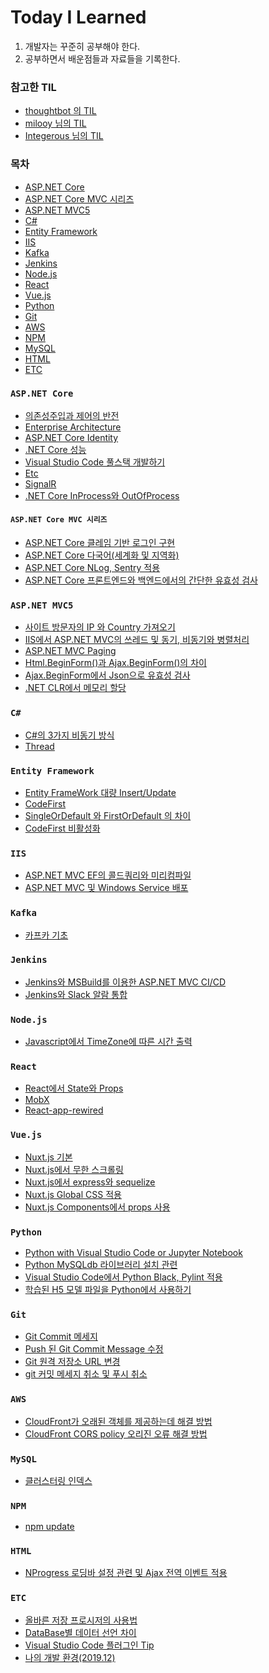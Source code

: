 # Today I Learned
 1. 개발자는 꾸준히 공부해야 한다.
 2. 공부하면서 배운점들과 자료들을 기록한다.

### 참고한 TIL
 - [thoughtbot 의 TIL](https://github.com/thoughtbot/til)
 - [milooy 님의 TIL](https://github.com/milooy/TIL)
 - [Integerous 님의 TIL](https://github.com/Integerous/TIL)

### 목차
- [ASP.NET Core](#aspnetcore)
- [ASP.NET Core MVC 시리즈](#aspnetcoremvc)
- [ASP.NET MVC5](#aspnetmvc5)
- [C#](#csharp)
- [Entity Framework](#entityframework)
- [IIS](#iis)
- [Kafka](#kafka)
- [Jenkins](#jenkins)
- [Node.js](#nodejs)
- [React](#react)
- [Vue.js](#vuejs)
- [Python](#python)
- [Git](#git)
- [AWS](#aws)
- [NPM](#npm)
- [MySQL](#mysql)
- [HTML](#html)
- [ETC](#etc)

<div id="aspnetcore" />

### `ASP.NET Core`

- [의존성주입과 제어의 반전](https://github.com/JHyeok/TIL/blob/master/TIL/ASP.NET%20Core/DI-and-IOC.md)
- [Enterprise Architecture](https://github.com/JHyeok/TIL/blob/master/TIL/ASP.NET%20Core/enterprise-architecture.md)
- [ASP.NET Core Identity](https://github.com/JHyeok/TIL/blob/master/TIL/ASP.NET%20Core/Identity.md)
- [.NET Core 성능](https://github.com/JHyeok/TIL/blob/master/TIL/ASP.NET%20Core/net-core-performance.md)
- [Visual Studio Code 풀스택 개발하기](https://github.com/JHyeok/TIL/blob/master/TIL/ASP.NET%20Core/vscode-fullstack-dotent.md)
- [Etc](https://github.com/JHyeok/TIL/blob/master/TIL/ASP.NET%20Core/Etc.md)
- [SignalR](https://github.com/JHyeok/TIL/blob/master/TIL/ASP.NET%20Core/SignalR.md)
- [.NET Core InProcess와 OutOfProcess](https://github.com/JHyeok/TIL/blob/master/TIL/ASP.NET%20Core/deploy.md)

<div id="aspnetcoremvc" />

#### `ASP.NET Core MVC 시리즈`
- [ASP.NET Core 클레임 기반 로그인 구현](https://github.com/JHyeok/TIL/blob/master/TIL/ASP.NET%20Core/claims-login.md)
- [ASP.NET Core 다국어(세계화 및 지역화)](https://github.com/JHyeok/TIL/blob/master/TIL/ASP.NET%20Core/localizer.md)
- [ASP.NET Core NLog, Sentry 적용](https://github.com/JHyeok/TIL/blob/master/TIL/ASP.NET%20Core/nlog-sentry.md)
- [ASP.NET Core 프론트엔드와 백엔드에서의 간단한 유효성 검사](https://github.com/JHyeok/TIL/blob/master/TIL/ASP.NET%20Core/validate.md)

<div id="aspnetmvc5" />

### `ASP.NET MVC5`

- [사이트 방문자의 IP 와 Country 가져오기](https://github.com/JHyeok/TIL/blob/master/TIL/ASP.NET%20MVC5/get-visitors-ip-country.md)
- [IIS에서 ASP.NET MVC의 쓰레드 및 동기, 비동기와 병렬처리](https://github.com/JHyeok/TIL/blob/master/TIL/ASP.NET%20MVC5/async.md)
- [ASP.NET MVC Paging](https://github.com/JHyeok/TIL/blob/master/TIL/ASP.NET%20MVC5/paging.md)
- [Html.BeginForm()과 Ajax.BeginForm()의 차이](https://github.com/JHyeok/TIL/blob/master/TIL/ASP.NET%20MVC5/beginform.md)
- [Ajax.BeginForm에서 Json으로 유효성 검사](https://github.com/JHyeok/TIL/blob/master/TIL/ASP.NET%20MVC5/ajax-beginform-validate.md)
- [.NET CLR에서 메모리 할당](https://github.com/JHyeok/TIL/blob/master/TIL/ASP.NET%20MVC5/memory-allocation.md)

<div id="csharp" />

### `C#`

- [C#의 3가지 비동기 방식](https://github.com/JHyeok/TIL/blob/master/TIL/CSharp/Asynchronous.md)
- [Thread](https://github.com/JHyeok/TIL/blob/master/TIL/CSharp/Thread.md)

<div id="entityframework" />

### `Entity Framework`

- [Entity FrameWork 대량 Insert/Update](https://github.com/JHyeok/TIL/blob/master/TIL/Entity%20Framework/bulk-insert-update.md)
- [CodeFirst](https://github.com/JHyeok/TIL/blob/master/TIL/Entity%20Framework/CodeFirst.md)
- [SingleOrDefault 와 FirstOrDefault 의 차이](https://github.com/JHyeok/TIL/blob/master/TIL/Entity%20Framework/single-and-first.md)
- [CodeFirst 비활성화](https://github.com/JHyeok/TIL/blob/master/TIL/Entity%20Framework/disable-codefirst.md)

<div id="iis" />

### `IIS`
- [ASP.NET MVC EF의 콜드쿼리와 미리컴파일](https://github.com/JHyeok/TIL/blob/master/TIL/IIS/aspnetmvc-coldquery-precompile.md)
- [ASP.NET MVC 및 Windows Service 배포](https://github.com/JHyeok/TIL/blob/master/TIL/IIS/deploy-dotnet-windows-service.md)

<div id="kafka" />

### `Kafka`

- [카프카 기초](https://github.com/JHyeok/TIL/blob/master/TIL/Kafka/Basic.md)

<div id="jenkins" />

### `Jenkins`

- [Jenkins와 MSBuild를 이용한 ASP.NET MVC CI/CD](https://github.com/JHyeok/TIL/blob/master/TIL/Jenkins/aspnet-ci-cd.md)
- [Jenkins와 Slack 알람 통합](https://github.com/JHyeok/TIL/blob/master/TIL/Jenkins/jenkins-with-slack-notifications.md)

<div id="nodejs" />

### `Node.js`

- [Javascript에서 TimeZone에 따른 시간 출력](https://github.com/JHyeok/TIL/blob/master/TIL/Node.js/js-locale-string.md)

<div id="react" />

### `React`

- [React에서 State와 Props](https://github.com/JHyeok/TIL/blob/master/TIL/React/state-and-props.md)
- [MobX](https://github.com/JHyeok/TIL/blob/master/TIL/React/MobX.md)
- [React-app-rewired](https://github.com/JHyeok/TIL/blob/master/TIL/React/React-app-rewired.md)

<div id="vuejs" />

### `Vue.js`

- [Nuxt.js 기본](https://github.com/JHyeok/TIL/blob/master/TIL/Vue.js/nuxt-basic.md)
- [Nuxt.js에서 무한 스크롤링](https://github.com/JHyeok/TIL/blob/master/TIL/Vue.js/vue-infinite-loading.md)
- [Nuxt.js에서 express와 sequelize](https://github.com/JHyeok/TIL/blob/master/TIL/Vue.js/nuxt-express-sequelize.md)
- [Nuxt.js Global CSS 적용](https://github.com/JHyeok/TIL/blob/master/TIL/Vue.js/nuxt-css.md)
- [Nuxt.js Components에서 props 사용](https://github.com/JHyeok/TIL/blob/master/TIL/Vue.js/nuxt-components-props.md)

<div id="python" />

### `Python`

- [Python with Visual Studio Code or Jupyter Notebook](https://github.com/JHyeok/TIL/blob/master/TIL/Python/python-getting-started.md)
- [Python MySQLdb 라이브러리 설치 관련](https://github.com/JHyeok/TIL/blob/master/TIL/Python/python-mysqldb.md)
- [Visual Studio Code에서 Python Black, Pylint 적용](https://github.com/JHyeok/TIL/blob/master/TIL/Python/python-black-pylint.md)
- [학습된 H5 모델 파일을 Python에서 사용하기](https://github.com/JHyeok/TIL/blob/master/TIL/Python/python-load-tensorflow-model.md)

<div id="git" />

### `Git`

- [Git Commit 메세지](https://github.com/JHyeok/TIL/blob/master/TIL/Git/git-commit-message.md)
- [Push 된 Git Commit Message 수정](https://github.com/JHyeok/TIL/blob/master/TIL/Git/git-commit-message-edit.md)
- [Git 원격 저장소 URL 변경](https://github.com/JHyeok/TIL/blob/master/TIL/Git/git-remote-url-edit.md)
- [git 커밋 메세지 취소 및 푸시 취소](https://github.com/JHyeok/TIL/blob/master/TIL/Git/git-commit-push-cancel.md)

<div id="aws" />

### `AWS`

- [CloudFront가 오래된 객체를 제공하는데 해결 방법](https://github.com/JHyeok/TIL/blob/master/TIL/AWS/cloudfront-s3.md)
- [CloudFront CORS policy 오리진 오류 해결 방법](https://github.com/JHyeok/TIL/blob/master/TIL/AWS/cloudfront-cors.md)

<div id="mysql" />

### `MySQL`

- [클러스터링 인덱스](https://github.com/JHyeok/TIL/blob/master/TIL/MySQL/clustered-index.md)

<div id="npm" />

### `NPM`

- [npm update](https://github.com/JHyeok/TIL/blob/master/TIL/NPM/update.md)

<div id="html" />

### `HTML`

- [NProgress 로딩바 설정 관련 및 Ajax 전역 이벤트 적용](https://github.com/JHyeok/TIL/blob/master/TIL/HTML/NProgress.md)

<div id="etc" />

### `ETC`

- [올바른 저장 프로시저의 사용법](https://github.com/JHyeok/TIL/blob/master/TIL/ETC/why-use-stored-prodecure.md)
- [DataBase별 데이터 선언 차이](https://github.com/JHyeok/TIL/blob/master/TIL/ETC/database-varchar.md)
- [Visual Studio Code 플러그인 Tip](https://github.com/JHyeok/TIL/blob/master/TIL/ETC/vscode-tip.md)
- [나의 개발 환경(2019.12)](https://github.com/JHyeok/TIL/blob/master/TIL/ETC/development-environment.md)



